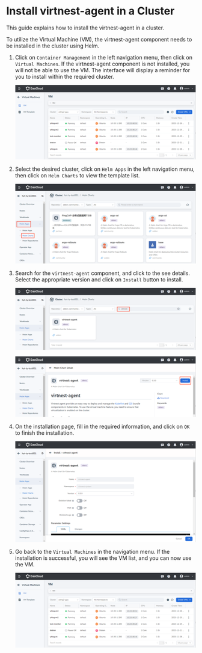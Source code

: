 # Install virtnest-agent in a Cluster

This guide explains how to install the virtnest-agent in a cluster.

To utilize the Virtual Machine (VM), the virtnest-agent component needs to be installed in the cluster using Helm.

1. Click on `Container Management` in the left navigation menu, then click on `Virtual Machines`. If the virtnest-agent component is not installed, you will not be able to use the VM. The interface will display a reminder for you to install within the required cluster.

    ![Instruction](../images/virtnest001.png)

2. Select the desired cluster, click on `Helm Apps` in the left navigation menu, then click on `Helm Charts` to view the template list.

    ![Helm Charts](../images/virtnest002.png)

3. Search for the `virtnest-agent` component, and click to the see details. Select the appropriate version and click on `Install` button to install.

    ![virtnest-agent](../images/virtnest003.png)

    ![Details](../images/virtnest004.png)

4. On the installation page, fill in the required information, and click on `OK` to finish the installation.

    ![Install](../images/virtnest005.png)

5. Go back to the `Virtual Machines` in the navigation menu. If the installation is successful, you will see the VM list, and you can now use the VM.

    ![VM List](../images/virtnest006.png)
